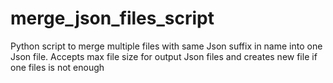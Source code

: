 # merge_json_files_script
Python script to merge multiple files with same Json suffix in name into one Json file. Accepts max file size for output Json files and creates new file if one files is not enough
